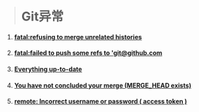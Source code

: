 > # Git异常

1. #### [fatal:refusing to merge unrelated histories](/gitgithub/exception/fatalrefusing-to-merge-unrelated-histories.md)
2. #### [fatal:failed to push some refs to 'git@github.com](/gitgithub/exception/fatalfailed-to-push-some-refs-to-gitgithubcom.md)
3. #### [Everything up-to-date](/gitgithub/exception/everything-up-to-date.md)
4. #### [You have not concluded your merge \(MERGE\_HEAD exists\)](/gitgithub/exception/you-have-not-concluded-your-merge-mergehead-exists.md)
5. #### [remote: Incorrect username or password \( access token \)](/gitgithub/exception/remote-incorrect-username-or-password-access-token.md)



